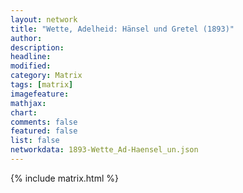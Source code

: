 ```yaml
---
layout: network
title: "Wette, Adelheid: Hänsel und Gretel (1893)"
author:
description:
headline:
modified:
category: Matrix
tags: [matrix]
imagefeature: 
mathjax: 
chart: 
comments: false
featured: false
list: false
networkdata: 1893-Wette_Ad-Haensel_un.json
---
```

{% include matrix.html %}
